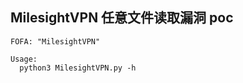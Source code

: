 ## MilesightVPN 任意文件读取漏洞 poc 
```
FOFA: "MilesightVPN"
```
```
Usage:
  python3 MilesightVPN.py -h
```
